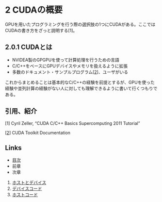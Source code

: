 # 2 CUDAの概要
GPUを用いたプログラミングを行う際の選択肢の1つにCUDAがある。ここではCUDAの書き方をざっと説明する[1]。

## 2.0.1 CUDAとは
* NVIDEA製のGPGPUを使って計算処理を行うための言語
* C/C++をベースにGPUデバイスやメモリを扱えるように拡張
* 多数のドキュメント・サンプルプログラム[[2][2]]、ユーザがいる

これからまとめることは基本的なC/C++の経験を前提とするが、GPUを使った経験や並列計算の経験がない人に対しても理解できるように書いて行くつもりである。

## 引用、紹介
[1] Cyril Zeller, “CUDA C/C++ Basics Supercomputing 2011 Tutorial”

[[2][2]] CUDA Toolkit Documentation

[2]:https://docs.nvidia.com/cuda/

## Links
* [目次](./2.0.md)
* 前章
* 次章

1. [ホストとデバイス](./2.1.md)
1. [デバイスコード](./2.2.md)
1. [ホストコード](./2.3.md)
